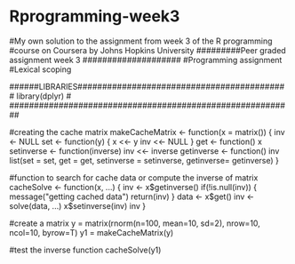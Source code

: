 # Rprogramming-week3
#My own solution to the assignment from week 3 of the R programming 
#course on Coursera by Johns Hopkins University
#########Peer graded assignment week 3 ####################
#Programming assignment
#Lexical scoping

######LIBRARIES###########################################
library(dplyr)                                           #
##########################################################

#creating the cache matrix
makeCacheMatrix <- function(x = matrix()) {
  inv <- NULL
  set <- function(y) {
    x <<- y
    inv <<- NULL
  }
  get <- function() x
  setinverse <- function(inverse) inv <<- inverse
  getinverse <- function() inv
  list(set = set, get = get,
       setinverse = setinverse,
       getinverse= getinverse)
}
  
#function to search for cache data or compute the inverse of matrix
cacheSolve <- function(x, ...) {
  inv <- x$getinverse()
  if(!is.null(inv)) {
    message("getting cached data")
    return(inv)
  }
  data <- x$get()
  inv <- solve(data, ...)
  x$setinverse(inv)
  inv
}

#create a matrix
y = matrix(rnorm(n=100, mean=10, sd=2),
           nrow=10, ncol=10, byrow=T)
y1 = makeCacheMatrix(y)

#test the inverse function
cacheSolve(y1)

